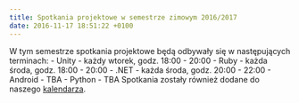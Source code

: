 ```yaml
---
title: Spotkania projektowe w semestrze zimowym 2016/2017
date: 2016-11-17 18:51:22 +0100
---
```

W tym semestrze spotkania projektowe będą odbywały się w następujących terminach: - Unity - każdy wtorek, godz. 18:00 - 20:00 - Ruby - każda środa, godz. 18:00 - 20:00 - .NET - każda środa, godz. 20:00 - 22:00 - Android - TBA - Python - TBA Spotkania zostały również dodane do naszego [kalendarza](http://asi.wroclaw.pl/kalendarz-wydarzen/).

